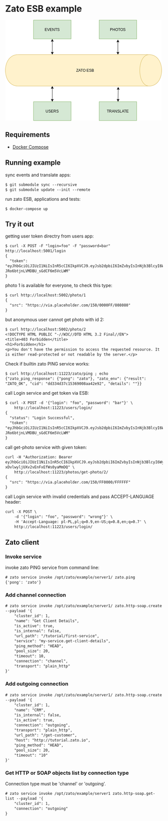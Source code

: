 # Zato ESB example

![Architecture diagram][architecture]

## Requirements

* [Docker Compose](https://docs.docker.com/compose/)

## Running example

sync events and translate apps:
```
$ git submodule sync --recursive
$ git submodule update --init --remote
```

run zato ESB, applications and tests:
```
$ docker-compose up
```

## Try it out

getting user token directry from users app:
```
$ curl -X POST -F "login=foo" -F "password=bar" http://localhost:5001/login
{ 
  "token": "eyJhbGciOiJIUzI1NiIsInR5cCI6IkpXVCJ9.eyJsb2dpbiI6ImZvbyIsInNjb3BlcyI6WyJwaG90b3M6dmlldyJdLCJleHAiOjE1ODc0MDczOTR9.8Ftdkm31_GTCgM-JRo6btjnLVMDBU_sGdCF6m5VcLWM"
}
```

photo 1 is available for everyone, to check this type:

```
$ curl http://localhost:5002/photo/1
{
  "src": "https://via.placeholder.com/150/0000FF/808080"
}
```

but anonymous user cannot get photo with id 2:
```
$ curl http://localhost:5002/photo/2
<!DOCTYPE HTML PUBLIC "-//W3C//DTD HTML 3.2 Final//EN">
<title>403 Forbidden</title>
<h1>Forbidden</h1>
<p>You don't have the permission to access the requested resource. It is either read-protected or not readable by the server.</p>
```

Check if builtin zato PING service works:
```
$ curl http://localhost:11223/zato/ping ; echo
{"zato_ping_response": {"pong": "zato"}, "zato_env": {"result": "ZATO_OK", "cid": "dd334d37c15369008aa42e92", "details": ""}}
```


call Login service and get token via ESB:
```
$ curl -X POST -d '{"login": "foo", "password": "bar"}' \
    http://localhost:11223/users/login/
{
  "status": "Login Successful",
  "token": "eyJhbGciOiJIUzI1NiIsInR5cCI6IkpXVCJ9.eyJsb2dpbiI6ImZvbyIsInNjb3BlcyI6WyJwaG90b3M6dmlldyJdLCJleHAiOjE1ODc0MDczOTR9.8Ftdkm31_GTCgM-JRo6btjnLVMDBU_sGdCF6m5VcLWM"
}
```
call get-photo service with given token:
```
curl -H "Authorization: Bearer eyJhbGciOiJIUzI1NiIsInR5cCI6IkpXVCJ9.eyJsb2dpbiI6ImZvbyIsInNjb3BlcyI6WyJwaG90b3M6dmlldyJdLCJleHAiOjE1ODc0MDgwNDd9.TgboV5Yy3zkXMx-xDvlwyljUXv2vEnFxEfWs0yaMmDQ" \
    http://localhost:11223/photos/get-photo/2/
{
  "src": "https://via.placeholder.com/150/FF0000/FFFFFF"
}
```
call Login service with invalid credentials and pass ACCEPT-LANGUAGE header:
```
curl -X POST \
    -d '{"login": "foo", "password": "wrong"}' \
    -H 'Accept-Language: pl-PL,pl;q=0.9,en-US;q=0.8,en;q=0.7' \
    http://localhost:11223/users/login/
```

## Zato client

### Invoke service
invoke zato PING service from command line:
```
# zato service invoke /opt/zato/example/server1/ zato.ping
{'pong': 'zato'}
```

### Add channel connection
```
# zato service invoke /opt/zato/example/server1/ zato.http-soap.create --payload '{
    "cluster_id": 1,
    "name": "Get Client Details",
    "is_active": true,
    "is_internal": false,
    "url_path": "/tutorial/first-service",
    "service": "my-service.get-client-details",
    "ping_method": "HEAD",
    "pool_size": 20,
    "timeout": 10,
    "connection": "channel",
    "transport": "plain_http"
}'
```
### Add outgoing connection
```
# zato service invoke /opt/zato/example/server1/ zato.http-soap.create --payload '{   
    "cluster_id": 1,
    "name": "CRM",
    "is_internal": false,
    "is_active": true,
    "connection": "outgoing",
    "transport": "plain_http",
    "url_path": "/get-customer",
    "host": "http://tutorial.zato.io",
    "ping_method": "HEAD",
    "pool_size": 20, 
    "timeout": "10"
}'
```
### Get HTTP or SOAP objects list by connection type
Connection type must be 'channel' or 'outgoing'.

```
# zato service invoke /opt/zato/example/server1 zato.http-soap.get-list --payload '{
    "cluster_id": 1,
    "connection": "outgoing"
}
```

[architecture]: https://github.com/kuter/zato-example/raw/master/architecture.png "Architecture"

